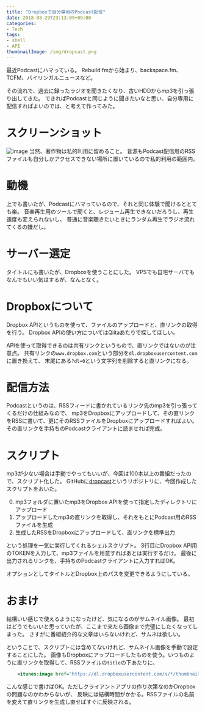 ```yaml
---
title: "Dropboxで自分専用のPodcast配信"
date: 2018-08-29T23:13:09+09:00
categories:
- Tech
tags:
- shell
- API
thumbnailImage: /img/dropcast.png
---
```


最近Podcastにハマっている。
Rebuild.fmから始まり、backspace.fm、TCFM、バイリンガルニュースなど。

その流れで、過去に録ったラジオを聞きたくなり、古いHDDからmp3を引っ張り出してきた。
できればPodcastと同じように聞きたいなと思い、自分専用に配信すればよいのでは、と考えて作ってみた。

<!--more-->

# スクリーンショット
![image](/img/dropcast.png)
当然、著作物は私的利用に留めること。
音源もPodcast配信用のRSSファイルも自分しかアクセスできない場所に置いているので私的利用の範囲内。

# 動機
上でも書いたが、Podcastにハマっているので、それと同じ体験で聞けるととても楽。
音楽再生用のツールで聞くと、レジューム再生できないだろうし、再生速度も変えられないし、
普通に音楽聴きたいときにランダム再生でラジオ流れてくるの嫌だし。

# サーバー選定
タイトルにも書いたが、Dropboxを使うことにした。
VPSでも自宅サーバでもなんでもいい気はするが、なんとなく。

# Dropboxについて
Dropbox APIというものを使って、ファイルのアップロードと、直リンクの取得を行う。
Dropbox APIの使い方についてはQiitaあたりで探してほしい。

APIを使って取得できるのは共有リンクというもので、直リンクではないのが注意点。
共有リンクの`www.dropbox.com`という部分を`dl.dropboxusercontent.com`に置き換えて、
末尾にある`?dl=0`という文字列を削除すると直リンクになる。

# 配信方法
Podcastというのは、RSSフィードに書かれているリンク先のmp3を引っ張ってくるだけの仕組みなので、
mp3をDropboxにアップロードして、その直リンクをRSSに書いて、更にそのRSSファイルをDropboxにアップロードすればよい。
その直リンクを手持ちのPodcastクライアントに読ませれば完成。

# スクリプト
mp3が少ない場合は手動でやってもいいが、今回は100本以上の番組だったので、スクリプト化した。
GitHubに[dropcast](https://github.com/shidetake/dropcast)というリポジトリに、今回作成したスクリプトをおいた。

0. mp3フォルダに置いたmp3をDropbox APIを使って指定したディレクトリにアップロード
0. アップロードしたmp3の直リンクを取得し、それをもとにPodcast用のRSSファイルを生成
0. 生成したRSSをDropboxにアップロードして、直リンクを標準出力

という処理を一気に実行してくれるシェルスクリプト。
3行目にDropbox API用のTOKENを入力して、mp3ファイルを用意すればあとは実行するだけ。
最後に出力されるリンクを、手持ちのPodcastクライアントに入力すればOK。

オプションとしてタイトルとDropbox上のパスを変更できるようにしている。

# おまけ
結構いい感じで使えるようになったけど、気になるのがサムネイル画像。
最初はどうでもいいと思っていたが、ここまで来たら画像まで完璧にしたくなってしまった。
さすがに番組紹介的な文章はいらないけれど、サムネは欲しい。

ということで、スクリプトには含めてないけれど、サムネイル画像を手動で設定することにした。
画像もDropboxにアップロードしたものを使う。いつものように直リンクを取得して、RSSファイルの`title`の下あたりに、

```xml
    <itunes:image href="https://dl.dropboxusercontent.com/s/*/thumbnail.jpg"/>
```

こんな感じで書けばOK。ただしクライアントアプリの作り次第なのかDropboxの問題なのかわからないが、
反映には結構時間がかかる。RSSファイルの名前を変えて直リンクを生成し直せばすぐに反映される。
